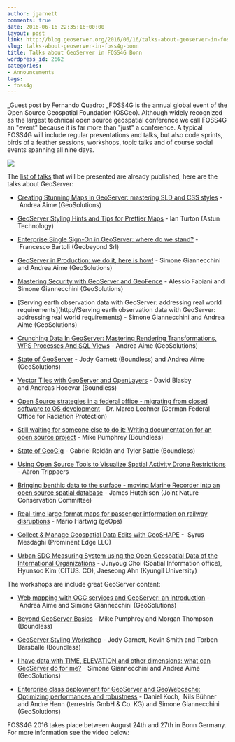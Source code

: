 ```yaml
---
author: jgarnett
comments: true
date: 2016-06-16 22:35:16+00:00
layout: post
link: http://blog.geoserver.org/2016/06/16/talks-about-geoserver-in-foss4g-bonn/
slug: talks-about-geoserver-in-foss4g-bonn
title: Talks about GeoServer in FOSS4G Bonn
wordpress_id: 2662
categories:
- Announcements
tags:
- foss4g
---
```


_Guest post by Fernando Quadro: _FOSS4G is the annual global event of the Open Source Geospatial Foundation (OSGeo). Although widely recognized as the largest technical open source geospatial conference we call FOSS4G an "event" because it is far more than "just" a conference. A typical FOSS4G will include regular presentations and talks, but also code sprints, birds of a feather sessions, workshops, topic talks and of course social events spanning all nine days.

[![](http://2016.foss4g.org/files/foss4g/layout/foss4g-logo_07.png)](http://2016.foss4g.org/)

The [list of talks](http://2016.foss4g.org/talks.html) that will be presented are already published, here are the talks about GeoServer:



 	
  * [Creating Stunning Maps in GeoServer: mastering SLD and CSS styles](http://2016.foss4g.org/talks.html#094) - Andrea Aime (GeoSolutions)

 	
  * [GeoServer Styling Hints and Tips for Prettier Maps](http://2016.foss4g.org/talks.html#176) - Ian Turton (Astun Technology)

 	
  * [Enterprise Single Sign-On in GeoServer: where do we stand?](http://2016.foss4g.org/talks.html#313) - Francesco Bartoli (Geobeyond Srl)

 	
  * [GeoServer in Production: we do it, here is how!](http://2016.foss4g.org/talks.html#277) - Simone Giannecchini and Andrea Aime (GeoSolutions)

 	
  * [Mastering Security with GeoServer and GeoFence](http://2016.foss4g.org/talks.html#262) - Alessio Fabiani and Simone Giannecchini (GeoSolutions)

 	
  * [Serving earth observation data with GeoServer: addressing real world requirements](http://Serving earth observation data with GeoServer: addressing real world requirements) - Simone Giannecchini and Andrea Aime (GeoSolutions)

 	
  * [Crunching Data In GeoServer: Mastering Rendering Transformations, WPS Processes And SQL Views](http://2016.foss4g.org/talks.html#093) - Andrea Aime (GeoSolutions)

 	
  * [State of GeoServer](http://2016.foss4g.org/talks.html#315) - Jody Garnett (Boundless) and Andrea Aime (GeoSolutions)

 	
  * [Vector Tiles with GeoServer and OpenLayers](http://2016.foss4g.org/talks.html#154) - David Blasby and Andreas Hocevar (Boundless)

 	
  * [Open Source strategies in a federal office - migrating from closed software to OS development](http://2016.foss4g.org/talks.html#115) - Dr. Marco Lechner (German Federal Office for Radiation Protection)

 	
  * [Still waiting for someone else to do it: Writing documentation for an open source project](http://2016.foss4g.org/talks.html#156) - Mike Pumphrey (Boundless)

 	
  * [State of GeoGig](http://2016.foss4g.org/talks.html#181) - Gabriel Roldán and Tyler Battle (Boundless)

 	
  * [Using Open Source Tools to Visualize Spatial Activity Drone Restrictions](http://2016.foss4g.org/talks.html#200) - Aäron Trippaers

 	
  * [Bringing benthic data to the surface - moving Marine Recorder into an open source spatial database](http://2016.foss4g.org/talks.html#249) - James Hutchison (Joint Nature Conservation Committee)

 	
  * [Real-time large format maps for passenger information on railway disruptions](http://2016.foss4g.org/talks.html#342) - Mario Härtwig (geOps)

 	
  * [Collect & Manage Geospatial Data Edits with GeoSHAPE](http://2016.foss4g.org/talks.html#343) -  Syrus Mesdaghi (Prominent Edge LLC)

 	
  * [Urban SDG Measuring System using the Open Geospatial Data of the International Organizations](http://2016.foss4g.org/talks.html#365) - Junyoug Choi (Spatial Information office), Hyunsoo Kim (CITUS. CO), Jaeseong Ahn (Kyungil University)


The workshops are include great GeoServer content:

 	
  * [Web mapping with OGC services and GeoServer: an introduction](http://2016.foss4g.org/ws06.html) - Andrea Aime and Simone Giannecchini (GeoSolutions)

 	
  * [Beyond GeoServer Basics](http://2016.foss4g.org/ws17.html) - Mike Pumphrey and Morgan Thompson (Boundless)

 	
  * [GeoServer Styling Workshop](http://2016.foss4g.org/ws28.html) - Jody Garnett, Kevin Smith and Torben Barsballe (Boundless)

 	
  * [I have data with TIME, ELEVATION and other dimensions: what can GeoServer do for me?](http://2016.foss4g.org/ws22.html) - Simone Giannecchini and Andrea Aime (GeoSolutions)

 	
  * [Enterprise class deployment for GeoServer and GeoWebcache: Optimizing performances and robustness](http://2016.foss4g.org/ws38.html) - Daniel Koch,  Nils Bühner and Andre Henn (terrestris GmbH & Co. KG) and Simone Giannecchini (GeoSolutions)


FOSS4G 2016 takes place between August 24th and 27th in Bonn Germany. For more information see the video below:


